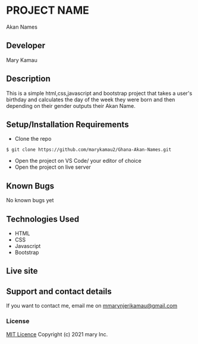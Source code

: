 # PROJECT NAME
 Akan Names
## Developer
 Mary Kamau
## Description
This is a simple html,css,javascript and bootstrap project that takes a user's birthday and calculates the day of the week they were born and then depending on their gender outputs their Akan Name. 
## Setup/Installation Requirements
* Clone the repo
```
$ git clone https://github.com/marykamau2/Ghana-Akan-Names.git
```
* Open  the project on VS Code/ your editor of choice
* Open the project on live server
## Known Bugs
No known bugs yet
## Technologies Used
* HTML
* CSS
* Javascript
* Bootstrap
## Live site

## Support and contact details
If you want to contact me, email me on mmarynjerikamau@gmail.com
### License
[MIT Licence](https://choosealicense.com/licenses/mit/)
Copyright (c) 2021 mary Inc.